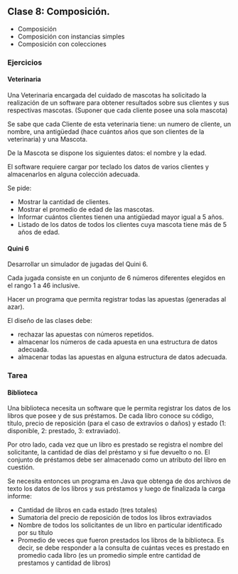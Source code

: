 ## Clase 8: Composición.
* Composición
* Composición con instancias simples
* Composición con colecciones
### Ejercicios
#### Veterinaria 
Una Veterinaria encargada del cuidado de mascotas ha solicitado la
realización de un software para obtener resultados sobre sus clientes y sus
respectivas mascotas. (Suponer que cada cliente posee una sola mascota)

Se sabe que cada Cliente de esta veterinaria tiene: un numero de cliente, un
nombre, una antigüedad (hace cuántos años que son clientes de la veterinaria) y una
Mascota.

De la Mascota se dispone los siguientes datos: el nombre y la edad.

El software requiere cargar por teclado los datos de varios clientes y almacenarlos en alguna colección adecuada.

Se pide:

* Mostrar la cantidad de clientes.
* Mostrar el promedio de edad de las mascotas.
* Informar cuántos clientes tienen una antigüedad mayor igual a 5 años.
* Listado de los datos de todos los clientes cuya mascota tiene más de 5 años de edad.


#### Quini 6
Desarrollar un simulador de jugadas del Quini 6.

Cada jugada consiste en un conjunto de 6 números diferentes
elegidos en el rango 1 a 46 inclusive.

Hacer un programa que permita registrar todas las apuestas
(generadas al azar).

El diseño de las clases debe:
* rechazar las apuestas con números repetidos.
* almacenar los números de cada apuesta en una estructura de datos adecuada.
* almacenar todas las apuestas en alguna estructura de datos adecuada.
  

### Tarea 
#### Biblioteca
Una biblioteca necesita un software que le permita registrar los datos de los libros que posee y de sus préstamos. De cada libro conoce su código, título, precio de reposición (para el caso de extravíos o daños) y estado (1: disponible, 2: prestado, 3: extraviado).

Por otro lado, cada vez que un libro es prestado se registra el nombre del solicitante, la cantidad de días del préstamo y si fue devuelto o no. El conjunto de préstamos debe ser almacenado como un atributo del libro en cuestión.
	
Se necesita entonces un programa en Java que obtenga de dos archivos de texto los datos de los libros y sus préstamos y luego de finalizada la carga informe:
* Cantidad de libros en cada estado (tres totales)
* Sumatoria del precio de reposición de todos los libros extraviados
* Nombre de todos los solicitantes de un libro en particular identificado por su título
* Promedio de veces que fueron prestados los libros de la biblioteca. Es decir, se debe responder a la consulta de cuántas veces es prestado en promedio cada libro (es un promedio simple entre cantidad de prestamos y cantidad de libros)
